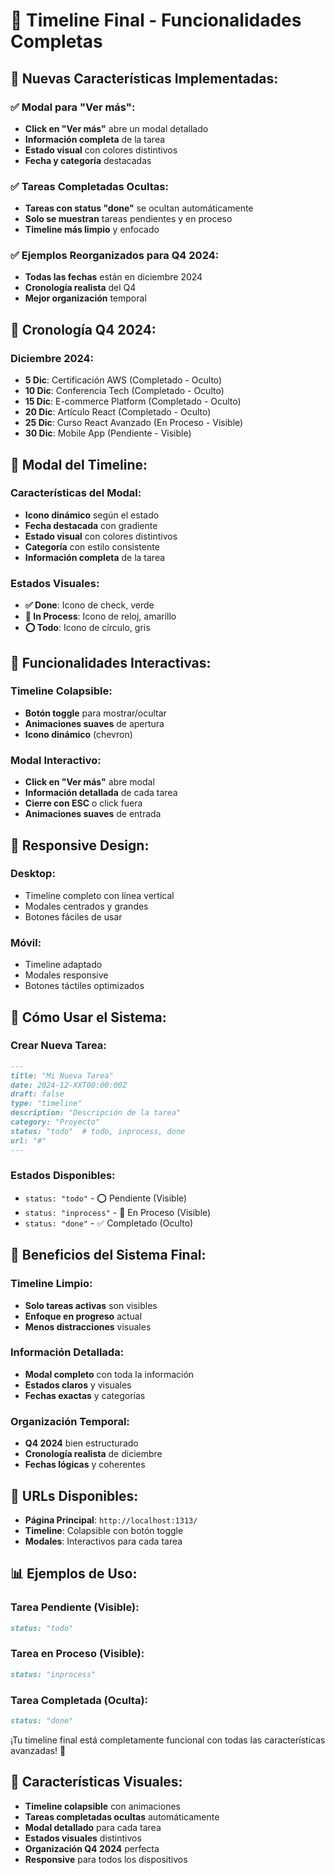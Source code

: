 # 📅 Timeline Final - Funcionalidades Completas

## 🎯 **Nuevas Características Implementadas:**

### ✅ **Modal para "Ver más":**
- **Click en "Ver más"** abre un modal detallado
- **Información completa** de la tarea
- **Estado visual** con colores distintivos
- **Fecha y categoría** destacadas

### ✅ **Tareas Completadas Ocultas:**
- **Tareas con status "done"** se ocultan automáticamente
- **Solo se muestran** tareas pendientes y en proceso
- **Timeline más limpio** y enfocado

### ✅ **Ejemplos Reorganizados para Q4 2024:**
- **Todas las fechas** están en diciembre 2024
- **Cronología realista** del Q4
- **Mejor organización** temporal

## 📅 **Cronología Q4 2024:**

### **Diciembre 2024:**
- **5 Dic**: Certificación AWS (Completado - Oculto)
- **10 Dic**: Conferencia Tech (Completado - Oculto)
- **15 Dic**: E-commerce Platform (Completado - Oculto)
- **20 Dic**: Artículo React (Completado - Oculto)
- **25 Dic**: Curso React Avanzado (En Proceso - Visible)
- **30 Dic**: Mobile App (Pendiente - Visible)

## 🎨 **Modal del Timeline:**

### **Características del Modal:**
- **Icono dinámico** según el estado
- **Fecha destacada** con gradiente
- **Estado visual** con colores distintivos
- **Categoría** con estilo consistente
- **Información completa** de la tarea

### **Estados Visuales:**
- **✅ Done**: Icono de check, verde
- **🔄 In Process**: Icono de reloj, amarillo
- **⭕ Todo**: Icono de círculo, gris

## 🔧 **Funcionalidades Interactivas:**

### **Timeline Colapsible:**
- **Botón toggle** para mostrar/ocultar
- **Animaciones suaves** de apertura
- **Icono dinámico** (chevron)

### **Modal Interactivo:**
- **Click en "Ver más"** abre modal
- **Información detallada** de cada tarea
- **Cierre con ESC** o click fuera
- **Animaciones suaves** de entrada

## 📱 **Responsive Design:**

### **Desktop:**
- Timeline completo con línea vertical
- Modales centrados y grandes
- Botones fáciles de usar

### **Móvil:**
- Timeline adaptado
- Modales responsive
- Botones táctiles optimizados

## 📝 **Cómo Usar el Sistema:**

### **Crear Nueva Tarea:**
```markdown
---
title: "Mi Nueva Tarea"
date: 2024-12-XXT00:00:00Z
draft: false
type: "timeline"
description: "Descripción de la tarea"
category: "Proyecto"
status: "todo"  # todo, inprocess, done
url: "#"
---
```

### **Estados Disponibles:**
- `status: "todo"` - ⭕ Pendiente (Visible)
- `status: "inprocess"` - 🔄 En Proceso (Visible)
- `status: "done"` - ✅ Completado (Oculto)

## 🎯 **Beneficios del Sistema Final:**

### **Timeline Limpio:**
- **Solo tareas activas** son visibles
- **Enfoque en progreso** actual
- **Menos distracciones** visuales

### **Información Detallada:**
- **Modal completo** con toda la información
- **Estados claros** y visuales
- **Fechas exactas** y categorías

### **Organización Temporal:**
- **Q4 2024** bien estructurado
- **Cronología realista** de diciembre
- **Fechas lógicas** y coherentes

## 🚀 **URLs Disponibles:**

- **Página Principal**: `http://localhost:1313/`
- **Timeline**: Colapsible con botón toggle
- **Modales**: Interactivos para cada tarea

## 📊 **Ejemplos de Uso:**

### **Tarea Pendiente (Visible):**
```markdown
status: "todo"
```

### **Tarea en Proceso (Visible):**
```markdown
status: "inprocess"
```

### **Tarea Completada (Oculta):**
```markdown
status: "done"
```

¡Tu timeline final está completamente funcional con todas las características avanzadas! 🎉

## 🎨 **Características Visuales:**

- **Timeline colapsible** con animaciones
- **Tareas completadas ocultas** automáticamente
- **Modal detallado** para cada tarea
- **Estados visuales** distintivos
- **Organización Q4 2024** perfecta
- **Responsive** para todos los dispositivos
